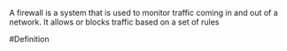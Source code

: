 A firewall is a system that is used to monitor traffic coming in and out of a network. It allows or blocks traffic based on a set of rules

#Definition 

